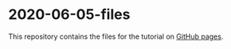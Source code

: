 # 2020-06-05-files

This repository contains the files for the tutorial on [GitHub pages](https://emleddin.github.io/2020-06-05-py-tutorial/).
